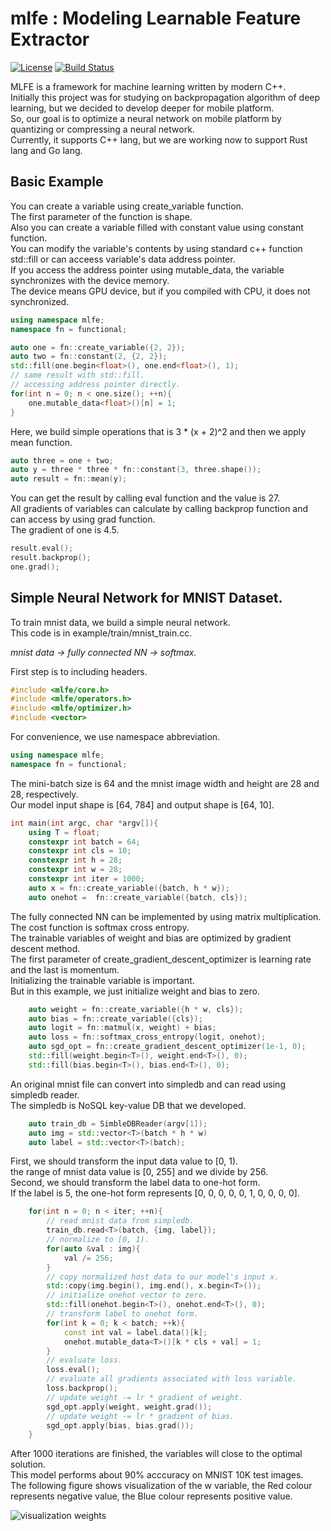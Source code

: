 
# mlfe : Modeling Learnable Feature Extractor  
[![License](https://img.shields.io/github/license/mashape/apistatus.svg)](https://opensource.org/licenses/MIT)
[![Build Status](https://travis-ci.org/shi510/mlfe.svg?branch=master)](https://travis-ci.org/shi510/mlfe)  

MLFE is a framework for machine learning written by modern C++.  
Initially this project was for studying on backpropagation algorithm of deep learning, but we decided to develop deeper for mobile platform.  
So, our goal is to optimize a neural network on mobile platform by quantizing or compressing a neural network.  
Currently, it supports C++ lang, but we are working now to support Rust lang and Go lang.  

## Basic Example
You can create a variable using create_variable function.  
The first parameter of the function is shape.  
Also you can create a variable filled with constant value using constant function.  
You can modify the variable's contents by using standard c++ function std::fill or can acceess variable's data address pointer.  
If you access the address pointer using mutable_data, the variable synchronizes with the device memory.  
The device means GPU device, but if you compiled with CPU, it does not synchronized.  

```c++
using namespace mlfe;
namespace fn = functional;

auto one = fn::create_variable({2, 2});
auto two = fn::constant(2, {2, 2});
std::fill(one.begin<float>(), one.end<float>(), 1);
// same result with std::fill.
// accessing address pointer directly.
for(int n = 0; n < one.size(); ++n){
    one.mutable_data<float>()[n] = 1;
}
```
Here, we build simple operations that is 3 * (x + 2)^2 and then we apply mean function.  
```c++
auto three = one + two;
auto y = three * three * fn::constant(3, three.shape());
auto result = fn::mean(y);
```

You can get the result by calling eval function and the value is 27.  
All gradients of variables can calculate by calling backprop function and can access by using grad function.  
The gradient of one is 4.5.  
```c++
result.eval();
result.backprop();
one.grad();
```

## Simple Neural Network for MNIST Dataset.

To train mnist data, we build a simple neural network.  
This code is in example/train/mnist_train.cc.

*mnist data -> fully connected NN -> softmax.*

First step is to including headers.
```c++
#include <mlfe/core.h>
#include <mlfe/operators.h>
#include <mlfe/optimizer.h>
#include <vector>
```
For convenience, we use namespace abbreviation.
```c++
using namespace mlfe;
namespace fn = functional;
```

The mini-batch size is 64 and the mnist image width and height are 28 and 28, respectively.  
Our model input shape is [64, 784] and output shape is [64, 10].  
```c++
int main(int argc, char *argv[]){
    using T = float;
    constexpr int batch = 64;
    constexpr int cls = 10;
    constexpr int h = 28;
    constexpr int w = 28;
    constexpr int iter = 1000;
    auto x = fn::create_variable({batch, h * w});
    auto onehot =  fn::create_variable({batch, cls});
```
The fully connected NN can be implemented by using matrix multiplication.  
The cost function is softmax cross entropy.  
The trainable variables of weight and bias are optimized by gradient descent method.  
The first parameter of create_gradient_descent_optimizer is learning rate and the last is momentum.  
Initializing the trainable variable is important.  
But in this example, we just initialize weight and bias to zero.  
```c++
    auto weight = fn::create_variable({h * w, cls});
    auto bias = fn::create_variable({cls});
    auto logit = fn::matmul(x, weight) + bias;
    auto loss = fn::softmax_cross_entropy(logit, onehot);
    auto sgd_opt = fn::create_gradient_descent_optimizer(1e-1, 0);
    std::fill(weight.begin<T>(), weight.end<T>(), 0);
    std::fill(bias.begin<T>(), bias.end<T>(), 0);
```

An original mnist file can convert into simpledb and can read using simpledb reader.  
The simpledb is NoSQL key-value DB that we developed.
```c++
    auto train_db = SimbleDBReader(argv[1]);
    auto img = std::vector<T>(batch * h * w)
    auto label = std::vector<T>(batch);
```

First, we should transform the input data value to [0, 1).  
the range of mnist data value is [0, 255] and we divide by 256.  
Second, we should transform the label data to one-hot form.  
If the label is 5, the one-hot form represents [0, 0, 0, 0, 0, 1, 0, 0, 0, 0].  
```c++
    for(int n = 0; n < iter; ++n){
        // read mnist data from simpledb.
        train_db.read<T>(batch, {img, label});
        // normalize to [0, 1).
        for(auto &val : img){
            val /= 256;
        }
        // copy normalized host data to our model's input x.
        std::copy(img.begin(), img.end(), x.begin<T>());
        // initialize onehot vector to zero.
        std::fill(onehot.begin<T>(), onehot.end<T>(), 0);
        // transform label to onehot form.
        for(int k = 0; k < batch; ++k){
            const int val = label.data()[k];
            onehot.mutable_data<T>()[k * cls + val] = 1;
        }
        // evaluate loss.
        loss.eval();
        // evaluate all gradients associated with loss variable.
        loss.backprop();
        // update weight -= lr * gradient of weight.
        sgd_opt.apply(weight, weight.grad());
        // update weight -= lr * gradient of bias.
        sgd_opt.apply(bias, bias.grad());
    }
```
After 1000 iterations are finished, the variables will close to the optimal solution.  
This model performs about 90% acccuracy on MNIST 10K test images.  
The following figure shows visualization of the w variable, the Red colour represents negative value, the Blue colour represents positive value.

![visualization weights](http://artoa.hanbat.ac.kr/simple_mnist_weights.jpg)

